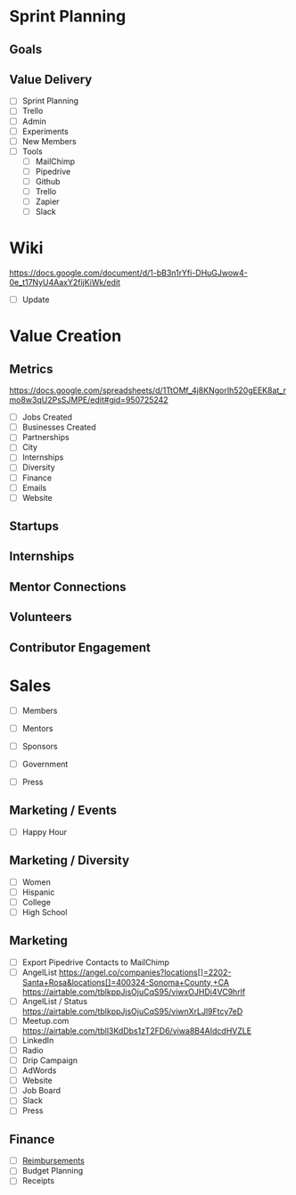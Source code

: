 # Sprint Planning

## Goals

## Value Delivery

 - [ ] Sprint Planning
 - [ ] Trello
 - [ ] Admin
 - [ ] Experiments
 - [ ] New Members
 - [ ] Tools
    - [ ] MailChimp
    - [ ] Pipedrive
    - [ ] Github
    - [ ] Trello
    - [ ] Zapier
    - [ ] Slack

 # Wiki

https://docs.google.com/document/d/1-bB3n1rYfi-DHuGJwow4-0e_t17NyU4AaxY2fijKiWk/edit

  - [ ] Update

# Value Creation

## Metrics

https://docs.google.com/spreadsheets/d/1TtOMf_4j8KNgorIh520gEEK8at_rmo8w3qU2PsSJMPE/edit#gid=950725242

- [ ] Jobs Created
- [ ] Businesses Created
- [ ] Partnerships
- [ ] City
- [ ] Internships
- [ ] Diversity
- [ ] Finance
- [ ] Emails
- [ ] Website

## Startups

## Internships

## Mentor Connections

## Volunteers

## Contributor Engagement

# Sales

 - [ ] Members
 - [ ] Mentors
 - [ ] Sponsors
 - [ ] Government
 - [ ] Press


## Marketing / Events

 - [ ] Happy Hour

## Marketing / Diversity

 - [ ] Women
 - [ ] Hispanic
 - [ ] College
 - [ ] High School

## Marketing

- [ ] Export Pipedrive Contacts to MailChimp
- [ ] AngelList
   https://angel.co/companies?locations[]=2202-Santa+Rosa&locations[]=400324-Sonoma+County,+CA
   https://airtable.com/tblkppJjsOjuCqS95/viwxOJHDi4VC9hrlf
- [ ] AngelList / Status
   https://airtable.com/tblkppJjsOjuCqS95/viwnXrLJl9Ftcy7eD
- [ ] Meetup.com
    https://airtable.com/tbll3KdDbs1zT2FD6/viwa8B4AIdcdHVZLE
- [ ] LinkedIn
- [ ] Radio
- [ ] Drip Campaign
- [ ] AdWords
- [ ] Website
- [ ] Job Board
- [ ] Slack
- [ ] Press

## Finance

- [ ] [Reimbursements](https://docs.google.com/spreadsheets/d/1tXlz5QezqIbXANZpSG5x6mbWioD0Lo9k5cEd8CyZMLQ/edit#gid=0)
- [ ] Budget Planning
- [ ] Receipts
